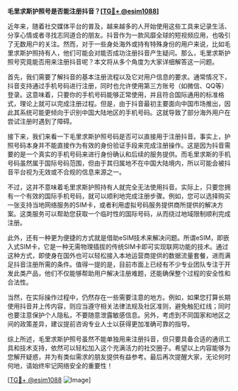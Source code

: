 **毛里求斯护照号是否能注册抖音？[[TG💪+ @esim1088](https://t.me/s/esim1088)]**

近年来，随着社交媒体平台的普及，越来越多的人开始使用这些工具来记录生活、分享心情或者寻找志同道合的朋友。抖音作为一款风靡全球的短视频应用，也吸引了无数用户的关注。然而，对于一些身处海外或持有特殊身份的用户来说，比如毛里求斯护照持有人，他们可能会对能否成功注册抖音产生疑问。那么，毛里求斯护照号究竟能否用来注册抖音呢？本文将从多个角度为大家详细解答这一问题。

首先，我们需要了解抖音的基本注册流程以及它对用户信息的要求。通常情况下，抖音支持通过手机号码进行注册，同时也允许使用第三方账号（如微信、QQ等）登录。这意味着，只要你的手机号码能够正常使用，并且符合国际通用的标准格式，理论上就可以完成注册过程。但是，由于抖音最初主要面向中国市场推出，因此其系统可能更倾向于识别中国大陆地区的手机号码。这就导致了部分海外用户在尝试注册时遇到了障碍。

接下来，我们来看一下毛里求斯护照号码是否可以直接用于注册抖音。事实上，护照号码本身并不能直接作为有效的身份验证手段来完成注册操作。这是因为抖音需要的是一个真实的手机号码来进行身份确认和后续的服务提供。而毛里求斯的手机号码虽然属于国际号码范围，但由于其归属地不在中国大陆境内，所以可能会被抖音平台视为无效或不合规的信息来源之一。

不过，这并不意味着毛里求斯护照持有人就完全无法使用抖音。实际上，只要您拥有一个有效的国际手机号码，就可以顺利地完成注册步骤。例如，您可以选择购买一张支持当地网络服务的SIM卡，或者利用虚拟号码服务提供商所提供的解决方案。这类服务可以帮助您获取一个临时性的国际号码，从而绕过地域限制顺利完成注册。

此外，还有一种更为便捷的方式就是借助eSIM技术来解决问题。所谓eSIM，即嵌入式SIM卡，它是一种无需物理插拔的传统SIM卡即可实现联网功能的技术。通过这种方式，即使身在国外也可以轻松接入本地运营商提供的数据流量套餐，进而满足抖音注册所需的条件。值得一提的是，目前市面上已经有不少专业团队专注于开发此类产品，他们不仅能够帮助用户解决注册难题，还能确保整个过程的安全性和合法性。

当然，在实际操作过程中，仍然存在一些需要注意的地方。例如，如果您打算长期使用抖音并上传内容，则应当遵守相关法律法规及社区准则，避免触犯红线；同时也要注意保护个人隐私，不要随意泄露敏感信息。另外，考虑到不同国家和地区之间的政策差异，建议提前咨询专业人士以获得更加准确可靠的指导。

综上所述，毛里求斯护照号虽然不能单独用来注册抖音，但只要具备合适的通讯工具和技术支持，依然可以轻松加入这个充满活力的社交圈子。希望以上内容能够为您解开疑惑，并为有类似需求的朋友提供有益参考。最后再次提醒大家，无论何时何地，请始终牢记网络安全的重要性！

[[TG💪+ @esim1088](https://t.me/s/esim1088) ![Image](https://i.postimg.cc/4NQfJmqS/Snipaste-2025-05-13-00-14-12.png)]